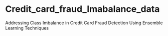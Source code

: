 # Credit_card_fraud_Imabalance_data
Addressing Class Imbalance in Credit Card Fraud Detection Using Ensemble Learning Techniques

